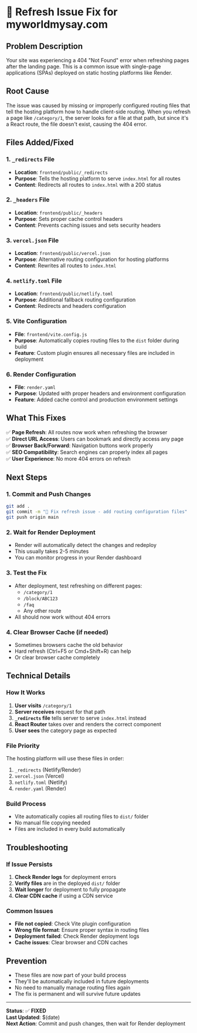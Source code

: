 # 🔄 Refresh Issue Fix for myworldmysay.com

## Problem Description
Your site was experiencing a 404 "Not Found" error when refreshing pages after the landing page. This is a common issue with single-page applications (SPAs) deployed on static hosting platforms like Render.

## Root Cause
The issue was caused by missing or improperly configured routing files that tell the hosting platform how to handle client-side routing. When you refresh a page like `/category/1`, the server looks for a file at that path, but since it's a React route, the file doesn't exist, causing the 404 error.

## Files Added/Fixed

### 1. `_redirects` File
- **Location**: `frontend/public/_redirects`
- **Purpose**: Tells the hosting platform to serve `index.html` for all routes
- **Content**: Redirects all routes to `index.html` with a 200 status

### 2. `_headers` File
- **Location**: `frontend/public/_headers`
- **Purpose**: Sets proper cache control headers
- **Content**: Prevents caching issues and sets security headers

### 3. `vercel.json` File
- **Location**: `frontend/public/vercel.json`
- **Purpose**: Alternative routing configuration for hosting platforms
- **Content**: Rewrites all routes to `index.html`

### 4. `netlify.toml` File
- **Location**: `frontend/public/netlify.toml`
- **Purpose**: Additional fallback routing configuration
- **Content**: Redirects and headers configuration

### 5. Vite Configuration
- **File**: `frontend/vite.config.js`
- **Purpose**: Automatically copies routing files to the `dist` folder during build
- **Feature**: Custom plugin ensures all necessary files are included in deployment

### 6. Render Configuration
- **File**: `render.yaml`
- **Purpose**: Updated with proper headers and environment configuration
- **Feature**: Added cache control and production environment settings

## What This Fixes
✅ **Page Refresh**: All routes now work when refreshing the browser  
✅ **Direct URL Access**: Users can bookmark and directly access any page  
✅ **Browser Back/Forward**: Navigation buttons work properly  
✅ **SEO Compatibility**: Search engines can properly index all pages  
✅ **User Experience**: No more 404 errors on refresh  

## Next Steps

### 1. Commit and Push Changes
```bash
git add .
git commit -m "🔧 Fix refresh issue - add routing configuration files"
git push origin main
```

### 2. Wait for Render Deployment
- Render will automatically detect the changes and redeploy
- This usually takes 2-5 minutes
- You can monitor progress in your Render dashboard

### 3. Test the Fix
- After deployment, test refreshing on different pages:
  - `/category/1`
  - `/block/ABC123`
  - `/faq`
  - Any other route
- All should now work without 404 errors

### 4. Clear Browser Cache (if needed)
- Sometimes browsers cache the old behavior
- Hard refresh (Ctrl+F5 or Cmd+Shift+R) can help
- Or clear browser cache completely

## Technical Details

### How It Works
1. **User visits** `/category/1`
2. **Server receives** request for that path
3. **`_redirects` file** tells server to serve `index.html` instead
4. **React Router** takes over and renders the correct component
5. **User sees** the category page as expected

### File Priority
The hosting platform will use these files in order:
1. `_redirects` (Netlify/Render)
2. `vercel.json` (Vercel)
3. `netlify.toml` (Netlify)
4. `render.yaml` (Render)

### Build Process
- Vite automatically copies all routing files to `dist/` folder
- No manual file copying needed
- Files are included in every build automatically

## Troubleshooting

### If Issue Persists
1. **Check Render logs** for deployment errors
2. **Verify files** are in the deployed `dist/` folder
3. **Wait longer** for deployment to fully propagate
4. **Clear CDN cache** if using a CDN service

### Common Issues
- **File not copied**: Check Vite plugin configuration
- **Wrong file format**: Ensure proper syntax in routing files
- **Deployment failed**: Check Render deployment logs
- **Cache issues**: Clear browser and CDN caches

## Prevention
- These files are now part of your build process
- They'll be automatically included in future deployments
- No need to manually manage routing files again
- The fix is permanent and will survive future updates

---

**Status**: ✅ **FIXED**  
**Last Updated**: $(date)  
**Next Action**: Commit and push changes, then wait for Render deployment
